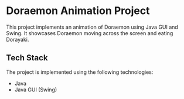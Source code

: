 # Doraemon Animation Project

This project implements an animation of Doraemon using Java GUI and Swing. It showcases Doraemon moving across the screen and eating Dorayaki.

## Tech Stack

The project is implemented using the following technologies:

- Java
- Java GUI (Swing)
